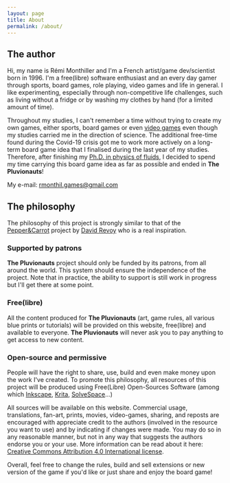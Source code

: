 ```yaml
---
layout: page
title: About
permalink: /about/
---
```


## The author

Hi, my name is Rémi Monthiller and I'm a French artist/game dev/scientist born in 1996. 
I'm a free(libre) software enthusiast and an every day gamer through sports, board games, role playing, video games and life in general.
I like experimenting, especially through non-competitive life challenges, such as living without a fridge or by washing my clothes by hand (for a limited amount of time).

Throughout my studies, I can't remember a time without trying to create my own games, either sports, board games or even [video games](https://rmonthil.itch.io/) even though my studies carried me in the direction of science.
The additional free-time found during the Covid-19 crisis got me to work more actively on a long-term board game idea that I finalised during the last year of my studies.
Therefore, after finishing my [Ph.D. in physics of fluids](https://www.youtube.com/watch?v=LDYkYfR8kcw&t), I decided to spend my time carrying this board game idea as far as possible and ended in **The Pluvionauts**!

My e-mail: [rmonthil.games@gmail.com](mailto:rmonthil.games@gmail.com)

## The philosophy

The philosophy of this project is strongly similar to that of the [Pepper&Carrot](https://www.peppercarrot.com/en/) project by [David Revoy](https://www.davidrevoy.com/) who is a real inspiration.

### Supported by patrons

**The Pluvionauts** project should only be funded by its patrons, from all around the world.
This system should ensure the independence of the project.
Note that in practice, the ability to support is still work in progress but I'll get there at some point.

### Free(libre)

All the content produced for **The Pluvionauts** (art, game rules, all various blue prints or tutorials) will be provided on this website, free(libre) and available to everyone. 
**The Pluvionauts** will never ask you to pay anything to get access to new content.

### Open-source and permissive

People will have the right to share, use, build and even make money upon the work I've created.
To promote this philosophy, all resources of this project will be produced using Free(Libre) Open-Sources Software (among which [Inkscape](https://inkscape.org/), [Krita](https://krita.org), [SolveSpace](https://solvespace.com/index.pl)...)

All sources will be available on this website. 
Commercial usage, translations, fan-art, prints, movies, video-games, sharing, and reposts are encouraged with appreciate credit to the authors (involved in the resource you want to use) and by indicating if changes were made. 
You may do so in any reasonable manner, but not in any way that suggests the authors endorse you or your use. 
More information can be read about it here: [Creative Commons Attribution 4.0 International license](https://creativecommons.org/licenses/by/4.0/deed.en).

Overall, feel free to change the rules, build and sell extensions or new version of the game if you'd like or just share and enjoy the board game!

